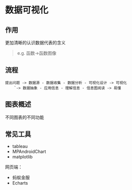 # 数据可视化

## 作用
更加清晰的认识数据代表的含义
> e.g. 函数->函数图像

## 流程
```
提出问题 -> 数据源 - 数据收集 - 数据分析 - 可视化设计 -> 可视化
    `-> 数据抽象 - 应用信息 - 理解信息 - 信息图阅读 -> 易懂
```

## 图表概述
不同图表的不同功能

## 常见工具
- tableau
- MPAndroidChart
- matplotlib

网页端：
  - 蚂蚁金服
  - Echarts